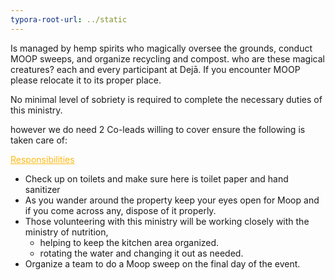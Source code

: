 ```yaml
---
typora-root-url: ../static
---
```


Is managed by hemp spirits who magically oversee the grounds, conduct MOOP sweeps, and organize recycling and compost.  who are these magical creatures? each and every participant at Dejā. If you encounter MOOP please relocate it to its proper place.  

No minimal level of sobriety is required to complete the necessary duties of this ministry.

however we do need 2 Co-leads willing to cover ensure the following is taken care of:


<span style="color:fdb913;"><u>Responsibilities</u></span>

- Check up on toilets and make sure here is toilet paper and hand sanitizer
- As you wander around the property keep your eyes open for Moop and if you come across any, dispose of it properly.
- Those volunteering with this ministry will be working closely with the ministry of nutrition,
  - helping to keep the kitchen area organized.
  - rotating the water and changing it out as needed.
- Organize a team to do a Moop sweep on the final day of the event.

